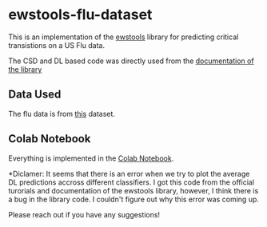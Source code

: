 # ewstools-flu-dataset

This is an implementation of the [ewstools](https://github.com/ThomasMBury/ewstools) library for predicting critical transistions on a US Flu data.

The CSD and DL based code was directly used from the [documentation of the library](https://github.com/ThomasMBury/ewstools/blob/main/tutorials/tutorial_deep_learning.ipynb)

## Data Used
The flu data is from [this](https://raw.githubusercontent.com/cdcepi/FluSight-forecast-hub/main/target-data/target-hospital-admissions.csv) dataset.

## Colab Notebook
Everything is implemented in the [Colab Notebook](https://github.com/burakayy7/ewstools-flu-dataset/blob/481fc23054379e5c6c36e0ad6eeec4ff68b71aa1/EWS_Flu.ipynb).

*Diclamer: It seems that there is an error when we try to plot the average DL predictions accross different classifiers. I got this code from the official turorials and documentation of the ewstools library, however, I think there is a bug in the library code. I couldn't figure out why this error was coming up.

Please reach out if you have any suggestions!
